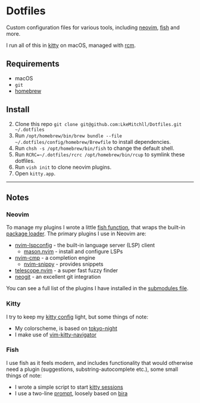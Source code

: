 # Dotfiles

Custom configuration files for various tools, including [neovim], [fish] and more.

I run all of this in [kitty] on macOS, managed with [rcm].

## Requirements

- macOS
- `git`
- [homebrew]

[neovim]: https://neovim.io
[fish]: https://fishshell.com
[kitty]: https://github.com/kovidgoyal/kitty
[homebrew]: https://brew.sh
[rcm]: https://github.com/thoughtbot/rcm

## Install

2. Clone this repo `git clone git@github.com:LkeMitchll/Dotfiles.git ~/.dotfiles`
3. Run `/opt/homebrew/bin/brew bundle --file ~/.dotfiles/config/homebrew/Brewfile` to install dependencies.
5. Run `chsh -s /opt/homebrew/bin/fish` to change the default shell.
4. Run `RCRC=~/.dotfiles/rcrc /opt/homebrew/bin/rcup` to symlink these dotfiles.
5. Run `vish init` to clone neovim plugins.
6. Open `kitty.app`.

---

## Notes

### Neovim

To manage my plugins I wrote a little [fish function], that wraps the built-in
[package loader]. The primary plugins I use in Neovim are:

- [nvim-lspconfig] - the built-in language server (LSP) client
  - [mason.nvim] - install and configure LSPs
- [nvim-cmp] - a completion engine
  - [nvim-snippy] - provides snippets
- [telescope.nvim] - a super fast fuzzy finder
- [neogit] - an excellent git integration

You can see a full list of the plugins I have installed in the [submodules file].

[fish function]: https://github.com/LkeMitchll/Dotfiles/blob/main/config/fish/functions/vish.fish
[package loader]: https://neovim.io/doc/user/repeat.html#using-scripts

[nvim-lspconfig]: https://github.com/neovim/nvim-lspconfig
[mason.nvim]: https://github.com/williamboman/mason.nvim
[nvim-cmp]: https://github.com/knubie/nvim-cmp
[nvim-snippy]: https://github.com/dcampos/nvim-snippy
[telescope.nvim]: https://github.com/nvim-telescope/telescope.nvim
[neogit]: https://github.com/TimUntersberger/neogit

[submodules file]: https://github.com/LkeMitchll/Dotfiles/blob/main/.gitmodules

### Kitty

I try to keep my [kitty config] light, but some things of note:

- My colorscheme, is based on [tokyo-night]
- I make use of [vim-kitty-navigator]

[kitty config]: https://github.com/LkeMitchll/Dotfiles/blob/main/config/kitty/kitty.conf
[tokyo-night]: https://github.com/folke/tokyonight.nvim/tree/main/extras
[vim-kitty-navigator]: https://github.com/knubie/vim-kitty-navigator

### Fish

I use fish as it feels modern, and includes functionality that would otherwise
need a plugin (suggestions, substring-autocomplete etc.), some small things of
note:

- I wrote a simple script to start [kitty sessions]
- I use a two-line [prompt], loosely based on [bira]

[kitty sessions]: https://github.com/LkeMitchll/Dotfiles/blob/main/config/fish/functions/session.fish
[prompt]: https://github.com/LkeMitchll/Dotfiles/blob/main/config/fish/functions/fish_prompt.fish
[bira]: https://github.com/ohmyzsh/ohmyzsh/wiki/Themes#bira
